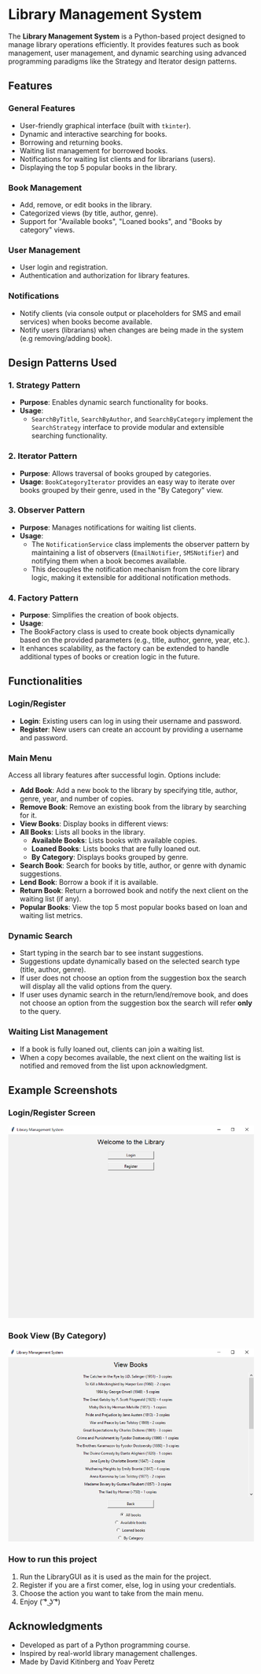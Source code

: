 # Library Management System

The **Library Management System** is a Python-based project designed to manage library operations efficiently. It provides features such as book management, user management, and dynamic searching using advanced programming paradigms like the Strategy and Iterator design patterns.

## Features

### General Features
- User-friendly graphical interface (built with `tkinter`).
- Dynamic and interactive searching for books.
- Borrowing and returning books.
- Waiting list management for borrowed books.
- Notifications for waiting list clients and for librarians (users).
- Displaying the top 5 popular books in the library. 

### Book Management
- Add, remove, or edit books in the library.
- Categorized views (by title, author, genre).
- Support for "Available books", "Loaned books", and "Books by category" views.

### User Management
- User login and registration.
- Authentication and authorization for library features.

### Notifications
- Notify clients (via console output or placeholders for SMS and email services) when books become available.
- Notify users (librarians) when changes are being made in the system (e.g removing/adding book).

## Design Patterns Used

### 1. **Strategy Pattern**
- **Purpose**: Enables dynamic search functionality for books.
- **Usage**:
  - `SearchByTitle`, `SearchByAuthor`, and `SearchByCategory` implement the `SearchStrategy` interface to provide modular and extensible searching functionality.

### 2. **Iterator Pattern**
- **Purpose**: Allows traversal of books grouped by categories.
- **Usage**: `BookCategoryIterator` provides an easy way to iterate over books grouped by their genre, used in the "By Category" view.

### 3. **Observer Pattern**
- **Purpose**: Manages notifications for waiting list clients.
- **Usage**:
  - The `NotificationService` class implements the observer pattern by maintaining a list of observers (`EmailNotifier`, `SMSNotifier`) and notifying them when a book becomes available.
  - This decouples the notification mechanism from the core library logic, making it extensible for additional notification methods.

### 4. **Factory Pattern**
- **Purpose**: Simplifies the creation of book objects.
- **Usage**:
- The BookFactory class is used to create book objects dynamically based on the provided parameters (e.g., title, author, genre, year, etc.).
- It enhances scalability, as the factory can be extended to handle additional types of books or creation logic in the future.

## Functionalities

### Login/Register
- **Login**: Existing users can log in using their username and password.
- **Register**: New users can create an account by providing a username and password.

### Main Menu
Access all library features after successful login. Options include:

- **Add Book**: Add a new book to the library by specifying title, author, genre, year, and number of copies.
- **Remove Book**: Remove an existing book from the library by searching for it.
- **View Books**: Display books in different views:
- **All Books**: Lists all books in the library.
  - **Available Books**: Lists books with available copies.
  - **Loaned Books**: Lists books that are fully loaned out.
  - **By Category**: Displays books grouped by genre.
- **Search Book**: Search for books by title, author, or genre with dynamic suggestions.
- **Lend Book**: Borrow a book if it is available.
- **Return Book**: Return a borrowed book and notify the next client on the waiting list (if any).
- **Popular Books**: View the top 5 most popular books based on loan and waiting list metrics.

### Dynamic Search
- Start typing in the search bar to see instant suggestions.
- Suggestions update dynamically based on the selected search type (title, author, genre).
- If user does not choose an option from the suggestion box the search will display all the valid options from the query.
- If user uses dynamic search in the return/lend/remove book, and does not choose an option from the suggestion box the search 
will refer **only** to the query. 

### Waiting List Management
- If a book is fully loaned out, clients can join a waiting list.
- When a copy becomes available, the next client on the waiting list is notified and removed from the list upon acknowledgment.

## Example Screenshots

### Login/Register Screen
<img src="images/login_register_menu.png" alt="Login/Register Screen" width="500px">

### Book View (By Category)
<img src="images/book_view_by_category.png" alt="Book View (By Category)" width="500px">

### How to run this project
1. Run the LibraryGUI as it is used as the main for the project.
2. Register if you are a first comer, else, log in using your credentials.
3. Choose the action you want to take from the main menu.
4. Enjoy ( ͡° ͜ʖ ͡°)

## Acknowledgments
- Developed as part of a Python programming course.
- Inspired by real-world library management challenges.
- Made by David Kitinberg and Yoav Peretz







